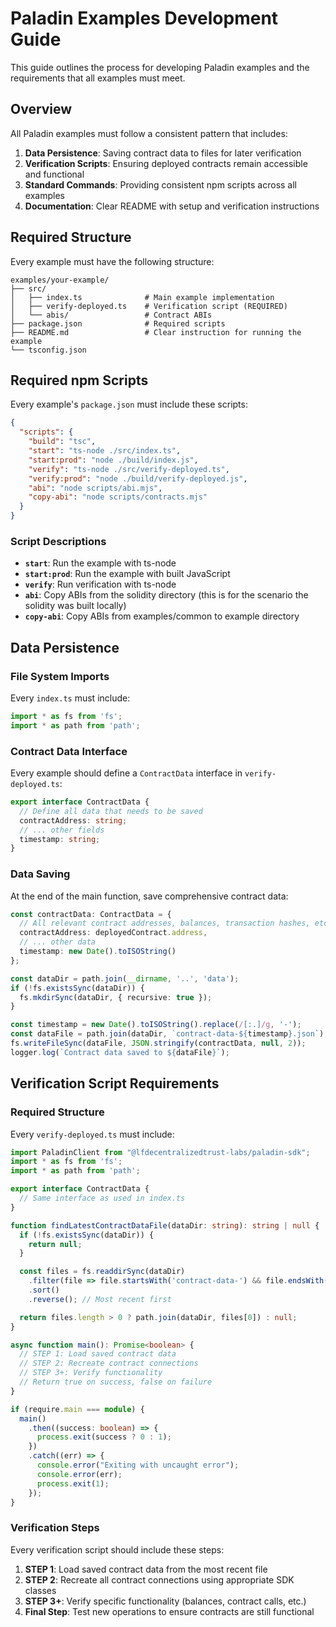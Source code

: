 # Paladin Examples Development Guide

This guide outlines the process for developing Paladin examples and the requirements that all examples must meet.

## Overview

All Paladin examples must follow a consistent pattern that includes:
1. **Data Persistence**: Saving contract data to files for later verification
2. **Verification Scripts**: Ensuring deployed contracts remain accessible and functional
3. **Standard Commands**: Providing consistent npm scripts across all examples
4. **Documentation**: Clear README with setup and verification instructions

## Required Structure

Every example must have the following structure:

```
examples/your-example/
├── src/
│   ├── index.ts              # Main example implementation
│   ├── verify-deployed.ts    # Verification script (REQUIRED)
│   └── abis/                 # Contract ABIs
├── package.json              # Required scripts
├── README.md                 # Clear instruction for running the example
└── tsconfig.json
```

## Required npm Scripts

Every example's `package.json` must include these scripts:

```json
{
  "scripts": {
    "build": "tsc",
    "start": "ts-node ./src/index.ts",
    "start:prod": "node ./build/index.js",
    "verify": "ts-node ./src/verify-deployed.ts",
    "verify:prod": "node ./build/verify-deployed.js",
    "abi": "node scripts/abi.mjs",
    "copy-abi": "node scripts/contracts.mjs"
  }
}
```

### Script Descriptions

- **`start`**: Run the example with ts-node
- **`start:prod`**: Run the example with built JavaScript
- **`verify`**: Run verification with ts-node
- **`abi`**: Copy ABIs from the solidity directory (this is for the scenario the solidity was built locally) 
- **`copy-abi`**: Copy ABIs from examples/common to example directory

## Data Persistence

### File System Imports

Every `index.ts` must include:

```typescript
import * as fs from 'fs';
import * as path from 'path';
```

### Contract Data Interface

Every example should define a `ContractData` interface in `verify-deployed.ts`:

```typescript
export interface ContractData {
  // Define all data that needs to be saved
  contractAddress: string;
  // ... other fields
  timestamp: string;
}
```

### Data Saving

At the end of the main function, save comprehensive contract data:

```typescript
const contractData: ContractData = {
  // All relevant contract addresses, balances, transaction hashes, etc.
  contractAddress: deployedContract.address,
  // ... other data
  timestamp: new Date().toISOString()
};

const dataDir = path.join(__dirname, '..', 'data');
if (!fs.existsSync(dataDir)) {
  fs.mkdirSync(dataDir, { recursive: true });
}

const timestamp = new Date().toISOString().replace(/[:.]/g, '-');
const dataFile = path.join(dataDir, `contract-data-${timestamp}.json`);
fs.writeFileSync(dataFile, JSON.stringify(contractData, null, 2));
logger.log(`Contract data saved to ${dataFile}`);
```

## Verification Script Requirements

### Required Structure

Every `verify-deployed.ts` must include:

```typescript
import PaladinClient from "@lfdecentralizedtrust-labs/paladin-sdk";
import * as fs from 'fs';
import * as path from 'path';

export interface ContractData {
  // Same interface as used in index.ts
}

function findLatestContractDataFile(dataDir: string): string | null {
  if (!fs.existsSync(dataDir)) {
    return null;
  }

  const files = fs.readdirSync(dataDir)
    .filter(file => file.startsWith('contract-data-') && file.endsWith('.json'))
    .sort()
    .reverse(); // Most recent first

  return files.length > 0 ? path.join(dataDir, files[0]) : null;
}

async function main(): Promise<boolean> {
  // STEP 1: Load saved contract data
  // STEP 2: Recreate contract connections
  // STEP 3+: Verify functionality
  // Return true on success, false on failure
}

if (require.main === module) {
  main()
    .then((success: boolean) => {
      process.exit(success ? 0 : 1);
    })
    .catch((err) => {
      console.error("Exiting with uncaught error");
      console.error(err);
      process.exit(1);
    });
}
```

### Verification Steps

Every verification script should include these steps:

1. **STEP 1**: Load saved contract data from the most recent file
2. **STEP 2**: Recreate all contract connections using appropriate SDK classes
3. **STEP 3+**: Verify specific functionality (balances, contract calls, etc.)
4. **Final Step**: Test new operations to ensure contracts are still functional
